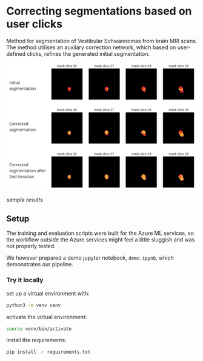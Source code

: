 # Correcting segmentations based on user clicks
Method for segmentation of Vestibular Schwannomas from brain MRI scans. The method utilises an auxilary correction network, which based on user-defined clicks, refines the generated initial segmentation. 

<!-- <img src="./docs/imgs/full_pipeline.png" alt="diagram" style="width:80%"/> -->
<!-- ![diagram](./docs/imgs/full_pipeline.png)

*method diagram*

$$
L_{corr} = 1 - 2 \frac{\sum_{i=1}^{W} \sum_{j=1}^{H} (p_{i,j} \cdot y_{i,j} \cdot w_{i,j})}{\sum_{i=1}^{W} \sum_{j=1}^{H} ((p_{i,j} + y_{i,j}) \cdot w_{i,j})}
$$ -->

<!-- <img src="./docs/imgs/reconstructed_seg.png" alt="example" style="width:80%"/> -->
![example](./docs/imgs/reconstructed_seg.png)

*sample results*

## Setup
The training and evaluation scripts were built for the Azure ML services, so the workflow outside the Azure services might feel a little sluggish and was not properly tested. 

We however prepared a demo jupyter notebook, `demo.ipynb`, which demonstrates our pipeline.

### Try it locally
set up a virtual environment with:
```sh
python3 -m venv venv
```

activate the virtual environment:
```sh
source venv/bin/activate
```

install the requirements:
```sh
pip install -r requirements.txt
```